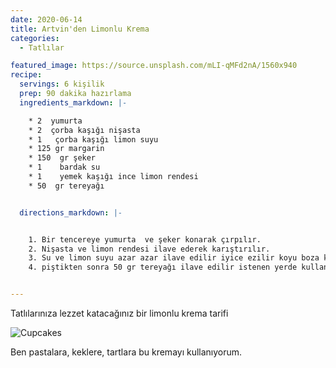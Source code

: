```yaml
---
date: 2020-06-14
title: Artvin'den Limonlu Krema
categories:
  - Tatlılar

featured_image: https://source.unsplash.com/mLI-qMFd2nA/1560x940
recipe:
  servings: 6 kişilik
  prep: 90 dakika hazırlama
  ingredients_markdown: |-

    * 2  yumurta
    * 2  çorba kaşığı nişasta
    * 1   çorba kaşığı limon suyu
    * 125 gr margarin
    * 150  gr şeker
    * 1    bardak su
    * 1    yemek kaşığı ince limon rendesi
    * 50  gr tereyağı


  directions_markdown: |-


    1. Bir tencereye yumurta  ve şeker konarak çırpılır.
    2. Nişasta ve limon rendesi ilave ederek karıştırılır.
    3. Su ve limon suyu azar azar ilave edilir iyice ezilir koyu boza kıvamına gelene kadar pişirilir
    4. piştikten sonra 50 gr tereyağı ilave edilir istenen yerde kullanılır.


---
```

Tatlılarınıza lezzet katacağınız bir limonlu krema tarifi

![Cupcakes](https://images.unsplash.com/photo-1586718418497-76bcc1e1dbfb?w=1560&h=940&fit=crop)

Ben pastalara, keklere, tartlara bu kremayı kullanıyorum.
